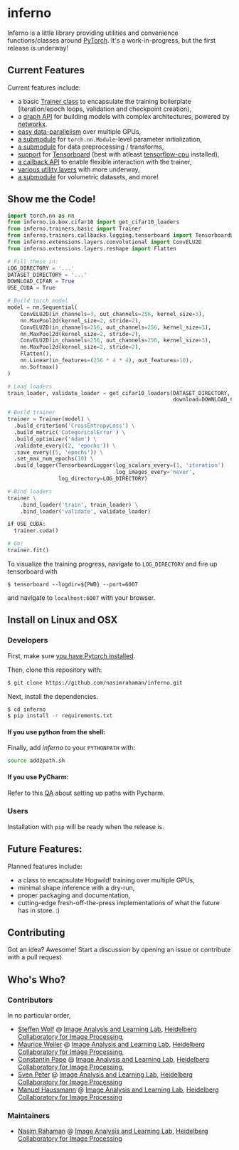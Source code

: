 # inferno

Inferno is a little library providing utilities and convenience functions/classes around [PyTorch](https://github.com/pytorch/pytorch). It's a work-in-progress, but the first release is underway! 

## Current Features
Current features include: 
* a basic [Trainer class](https://github.com/nasimrahaman/inferno/tree/master/docs#preparing-the-trainer) to encapsulate the training boilerplate (iteration/epoch loops, validation and checkpoint creation),
* a [graph API](https://github.com/nasimrahaman/inferno/blob/master/inferno/extensions/containers/graph.py) for building models with complex architectures, powered by [networkx](https://github.com/networkx/networkx). 
* [easy data-parallelism](https://github.com/nasimrahaman/inferno/tree/master/docs#using-gpus) over multiple GPUs, 
* [a submodule](https://github.com/nasimrahaman/inferno/blob/master/inferno/extensions/initializers) for `torch.nn.Module`-level parameter initialization,
* [a submodule](https://github.com/nasimrahaman/inferno/blob/master/inferno/io/transform) for data preprocessing / transforms,
* [support](https://github.com/nasimrahaman/inferno/tree/master/docs#using-tensorboard) for [Tensorboard](https://www.tensorflow.org/get_started/summaries_and_tensorboard) (best with atleast [tensorflow-cpu](https://github.com/tensorflow/tensorflow) installed),
* [a callback API](https://github.com/nasimrahaman/inferno/tree/master/docs#setting-up-callbacks) to enable flexible interaction with the trainer,
* [various utility layers](https://github.com/nasimrahaman/inferno/tree/master/inferno/extensions/layers) with more underway,
* [a submodule](https://github.com/nasimrahaman/inferno/blob/master/inferno/io/volumetric) for volumetric datasets, and more!

## Show me the Code!
```python
import torch.nn as nn
from inferno.io.box.cifar10 import get_cifar10_loaders
from inferno.trainers.basic import Trainer
from inferno.trainers.callbacks.logging.tensorboard import TensorboardLogger
from inferno.extensions.layers.convolutional import ConvELU2D
from inferno.extensions.layers.reshape import Flatten

# Fill these in:
LOG_DIRECTORY = '...'
DATASET_DIRECTORY = '...'
DOWNLOAD_CIFAR = True
USE_CUDA = True

# Build torch model
model = nn.Sequential(
    ConvELU2D(in_channels=3, out_channels=256, kernel_size=3),
    nn.MaxPool2d(kernel_size=2, stride=2),
    ConvELU2D(in_channels=256, out_channels=256, kernel_size=3),
    nn.MaxPool2d(kernel_size=2, stride=2),
    ConvELU2D(in_channels=256, out_channels=256, kernel_size=3),
    nn.MaxPool2d(kernel_size=2, stride=2),
    Flatten(),
    nn.Linear(in_features=(256 * 4 * 4), out_features=10),
    nn.Softmax()
)

# Load loaders
train_loader, validate_loader = get_cifar10_loaders(DATASET_DIRECTORY,
                                                    download=DOWNLOAD_CIFAR)

# Build trainer
trainer = Trainer(model) \
  .build_criterion('CrossEntropyLoss') \
  .build_metric('CategoricalError') \
  .build_optimizer('Adam') \
  .validate_every((2, 'epochs')) \
  .save_every((5, 'epochs')) \
  .set_max_num_epochs(10) \
  .build_logger(TensorboardLogger(log_scalars_every=(1, 'iteration')
                                  log_images_every='never', 
                log_directory=LOG_DIRECTORY)

# Bind loaders
trainer \
    .bind_loader('train', train_loader) \
    .bind_loader('validate', validate_loader)

if USE_CUDA:
  trainer.cuda()

# Go!
trainer.fit()
```

To visualize the training progress, navigate to `LOG_DIRECTORY` and fire up tensorboard with 

```
$ tensorboard --logdir=${PWD} --port=6007
```

and navigate to `localhost:6007` with your browser.

## Install on Linux and OSX

### Developers
First, make sure [you have Pytorch installed](http://pytorch.org/). 

Then, clone this repository with: 

```bash
$ git clone https://github.com/nasimrahaman/inferno.git
```

Next, install the dependencies.

```bash
$ cd inferno
$ pip install -r requirements.txt
```

#### If you use python from the shell: 

Finally, add *inferno* to your `PYTHONPATH` with: 
```bash
source add2path.sh
```
#### If you use PyCharm:
Refer to this [QA](https://askubuntu.com/questions/684550/importing-a-python-module-works-from-command-line-but-not-from-pycharm) about setting up paths with Pycharm.

### Users
Installation with `pip` will be ready when the release is.

## Future Features: 
Planned features include: 
* a class to encapsulate Hogwild! training over multiple GPUs, 
* minimal shape inference with a dry-run,
* proper packaging and documentation,
* cutting-edge fresh-off-the-press implementations of what the future has in store. :)

## Contributing
Got an idea? Awesome! Start a discussion by opening an issue or contribute with a pull request.  

## Who's Who?
### Contributors
In no particular order,
* [Steffen Wolf](https://github.com/Steffen-Wolf) @ [Image Analysis and Learning Lab](https://hci.iwr.uni-heidelberg.de/mip), [Heidelberg Collaboratory for Image Processing](https://hci.iwr.uni-heidelberg.de/), 
* [Maurice Weiler](https://github.com/mauriceweiler) @ [Image Analysis and Learning Lab](https://hci.iwr.uni-heidelberg.de/mip), [Heidelberg Collaboratory for Image Processing](https://hci.iwr.uni-heidelberg.de/),
* [Constantin Pape](https://github.com/constantinpape) @ [Image Analysis and Learning Lab](https://hci.iwr.uni-heidelberg.de/mip), [Heidelberg Collaboratory for Image Processing](https://hci.iwr.uni-heidelberg.de/), 
* [Sven Peter](https://github.com/svenpeter42) @ [Image Analysis and Learning Lab](https://hci.iwr.uni-heidelberg.de/mip), [Heidelberg Collaboratory for Image Processing](https://hci.iwr.uni-heidelberg.de/)
* [Manuel Haussmann](https://github.com/manuelhaussmann) @ [Image Analysis and Learning Lab](https://hci.iwr.uni-heidelberg.de/mip), [Heidelberg Collaboratory for Image Processing](https://hci.iwr.uni-heidelberg.de/)

### Maintainers
* [Nasim Rahaman](https://github.com/nasimrahaman) @ [Image Analysis and Learning Lab](https://hci.iwr.uni-heidelberg.de/mip), [Heidelberg Collaboratory for Image Processing](https://hci.iwr.uni-heidelberg.de/)
